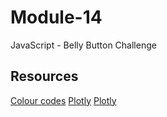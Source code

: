 # Module-14
JavaScript - Belly Button Challenge
## Resources
[Colour codes](https://www.w3schools.com/colors/colors_picker.asp)
[Plotly](https://plotly.com/javascript/bubble-charts/)
[Plotly](https://plotly.com/javascript/gauge-charts/)